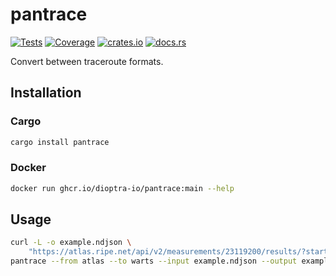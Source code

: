 # pantrace

[![Tests](https://img.shields.io/github/workflow/status/dioptra-io/pantrace/Tests)](https://github.com/dioptra-io/pantrace/actions/workflows/tests.yml)
[![Coverage](https://img.shields.io/codecov/c/github/dioptra-io/pantrace)](https://app.codecov.io/gh/dioptra-io/pantrace)
[![crates.io](https://img.shields.io/crates/v/pantrace?logo=crates)](https://crates.io/crates/pantrace/)
[![docs.rs](https://img.shields.io/docsrs/pantrace)](https://docs.rs/pantrace/)

Convert between traceroute formats.

## Installation

### Cargo

```bash
cargo install pantrace
```

### Docker

```bash
docker run ghcr.io/dioptra-io/pantrace:main --help
```

## Usage

```bash
curl -L -o example.ndjson \
    "https://atlas.ripe.net/api/v2/measurements/23119200/results/?start=1625097600&stop=1625788799&format=txt&probe_ids=6479"
pantrace --from atlas --to warts --input example.ndjson --output example.warts
```
